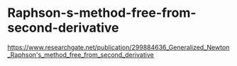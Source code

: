 # Raphson-s-method-free-from-second-derivative
https://www.researchgate.net/publication/299884636_Generalized_Newton_Raphson's_method_free_from_second_derivative
